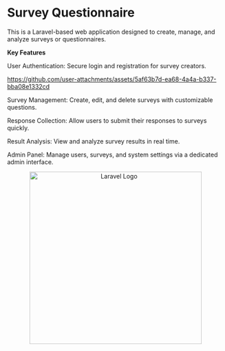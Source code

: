# **Survey Questionnaire**

This is a Laravel-based web application designed to create, manage, and analyze surveys or questionnaires.

**Key Features**

User Authentication: Secure login and registration for survey creators.

https://github.com/user-attachments/assets/5af63b7d-ea68-4a4a-b337-bba08e1332cd

Survey Management: Create, edit, and delete surveys with customizable questions.

Response Collection: Allow users to submit their responses to surveys quickly.

Result Analysis: View and analyze survey results in real time.

Admin Panel: Manage users, surveys, and system settings via a dedicated admin interface.

<p align="center"><a href="https://laravel.com" target="_blank"><img src="https://raw.githubusercontent.com/laravel/art/master/logo-lockup/5%20SVG/2%20CMYK/1%20Full%20Color/laravel-logolockup-cmyk-red.svg" width="400" alt="Laravel Logo"></a></p>

